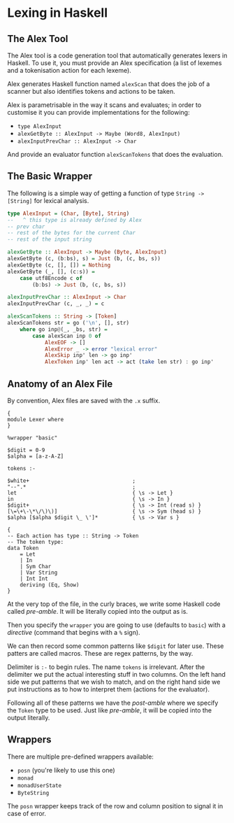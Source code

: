 # Lexing in Haskell

## The Alex Tool

The Alex tool is a code generation tool that automatically generates lexers in
Haskell. To use it, you must provide an Alex specification (a list of lexemes
and a tokenisation action for each lexeme).

Alex generates Haskell function named `alexScan` that does the job of a scanner
but also identifies tokens and actions to be taken.

Alex is parametrisable in the way it scans and evaluates; in order to customise
it you can provide implementations for the following:

- `type AlexInput`
- `alexGetByte :: AlexInput -> Maybe (Word8, AlexInput)`
- `alexInputPrevChar :: AlexInput -> Char`

And provide an evaluator function `alexScanTokens` that does the evaluation.

## The Basic Wrapper

The following is a simple way of getting a function of type `String -> [String]`
for lexical analysis.

```hs
type AlexInput = (Char, [Byte], String)
--   ^ this type is already defined by Alex
-- prev char
-- rest of the bytes for the current Char
-- rest of the input string

alexGetByte :: AlexInput -> Maybe (Byte, AlexInput)
alexGetByte (c, (b:bs), s) = Just (b, (c, bs, s))
alexGetByte (c, [], []) = Nothing
alexGetByte (_, [], (c:s)) =
    case utf8Encode c of
        (b:bs) -> Just (b, (c, bs, s))

alexInputPrevChar :: AlexInput -> Char
alexInputPrevChar (c, _, _) = c

alexScanTokens :: String -> [Token]
alexScanTokens str = go ('\n', [], str)
    where go inp@(_, _bs, str) =
        case alexScan inp 0 of
            AlexEOF -> []
            AlexError _ -> error "lexical error"
            AlexSkip inp' len -> go inp'
            AlexToken inp' len act -> act (take len str) : go inp'
```

## Anatomy of an Alex File

By convention, Alex files are saved with the `.x` suffix.

```x
{
module Lexer where
}

%wrapper "basic"

$digit = 0-9
$alpha = [a-z-A-Z]

tokens :-

$white+                                 ;
"--".*                                  ;
let                                     { \s -> Let }
in                                      { \s -> In }
$digit+                                 { \s -> Int (read s) }
[\=\+\-\*\/\)\)]                        { \s -> Sym (head s) }
$alpha [$alpha $digit \_ \']*           { \s -> Var s }

{
-- Each action has type :: String -> Token
-- The token type:
data Token
    = Let
    | In
    | Sym Char
    | Var String
    | Int Int
    deriving (Eq, Show)
}
```

At the very top of the file, in the curly braces, we write some Haskell code
called _pre-amble_. It will be literally copied into the output as is.

Then you specify the `wrapper` you are going to use (defaults to `basic`) with
a _directive_ (command that begins with a `%` sign).

We can then record some common patterns like `$digit` for later use. These
patters are called macros. These are regex patterns, by the way.

Delimiter is `:-` to begin rules. The name `tokens` is irrelevant. After the
delimiter we put the actual interesting stuff in two columns. On the left hand
side we put patterns that we wish to match, and on the right hand side we put
instructions as to how to interpret them (actions for the evaluator).

Following all of these patterns we have the _post-amble_ where we specify the
`Token` type to be used. Just like _pre-amble_, it will be copied into the
output literally.

## Wrappers

There are multiple pre-defined wrappers available:

- `posn` (you're likely to use this one)
- `monad`
- `monadUserState`
- `ByteString`

The `posn` wrapper keeps track of the row and column position to signal it in
case of error.
